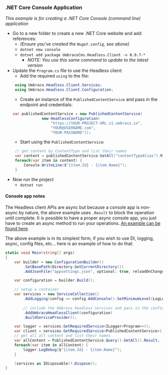 ### .NET Core Console Application

_This example is for creating a .NET Core Console (command line) application_

* Go to a new folder to create a new .NET Core website and add references:
   * _(Ensure you've created the `Nuget.config`, see above)_
   * `dotnet new console`
   * `dotnet add package UmbracoCms.Headless.Client -v 0.9.7-*`
      * _NOTE: You use this same command to update to the latest version_
* Update the `Program.cs` file to use the Headless client:
   * Add the required `using` to the file:
   ```cs
    using Umbraco.Headless.Client.Services;
    using Umbraco.Headless.Client.Configuration;
   ```
   * Create an instance of the `PublishedContentService` and pass in the endpoint and credentials:
   ```cs
   var publishedContentService = new PublishedContentService(
                new HeadlessConfiguration(
                    "https://YOUR-PROJECT-URL.s1.umbraco.io",
                    "YOUR@USERNAME.com",
                    "YOUR-PASSWORD"));
   ```
   * Start using the `PublishedContentService`:
   ```cs
    // get content by ContentType and list their names
    var content = publishedContentService.GetAll("contentTypeAlias").Result;
    foreach(var item in content) {
        Console.WriteLine($"{item.Id} - {item.Name}");
    }
   ```
* Now run the project
   * `dotnet run`

#### Console app notes

The Headless client APIs are async but because a console app is non-async by nature, the above example uses `.Result` to block the operation until complete. It is possible to have a proper async console app, you just have to create an async method to run your operations. [An example can be found here](https://stackoverflow.com/a/17630538/694494).

The above example is in its simplest form, if you wish to use DI, logging, async, config files, etc... here is an example of how to do that:

```cs
static void Main(string[] args)
{
    var builder = new ConfigurationBuilder()
        .SetBasePath(Directory.GetCurrentDirectory())
        .AddJsonFile("appsettings.json", optional: true, reloadOnChange: true);

    var configuration = builder.Build();

    // setup a container
    var services = new ServiceCollection()
        .AddLogging(config => config.AddConsole().SetMinimumLevel(LogLevel.Debug))
        
        // include the Umbraco headless services and pass in the config instance
        .AddUmbracoHeadlessClient(configuration)
        .BuildServiceProvider();

    var logger = services.GetRequiredService<ILogger<Program>>();
    var client = services.GetRequiredService<PublishedContentService>();
    // get all all content and list their names
    var allContent = PublishedContentService.Query().GetAll().Result;
    foreach(var item in allContent) {
        logger.LogDebug($"{item.Id} - {item.Name}");
    }

    (services as IDisposable)?.Dispose();
}
```